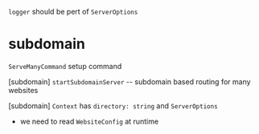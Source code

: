 `logger` should be pert of `ServerOptions`

# subdomain

`ServeManyCommand` setup command

[subdomain] `startSubdomainServer` -- subdomain based routing for many websites

[subdomain] `Context` has `directory: string` and `ServerOptions`

- we need to read `WebsiteConfig` at runtime
